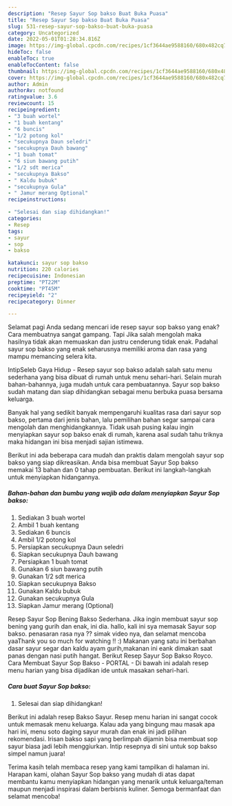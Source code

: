 ```yaml
---
description: "Resep Sayur Sop bakso Buat Buka Puasa"
title: "Resep Sayur Sop bakso Buat Buka Puasa"
slug: 531-resep-sayur-sop-bakso-buat-buka-puasa
category: Uncategorized
date: 2022-05-01T01:28:34.816Z
image: https://img-global.cpcdn.com/recipes/1cf3644ae9588160/680x482cq70/sayur-sop-bakso-foto-resep-utama.jpg
hideToc: false
enableToc: true
enableTocContent: false
thumbnail: https://img-global.cpcdn.com/recipes/1cf3644ae9588160/680x482cq70/sayur-sop-bakso-foto-resep-utama.jpg
cover: https://img-global.cpcdn.com/recipes/1cf3644ae9588160/680x482cq70/sayur-sop-bakso-foto-resep-utama.jpg
author: Admin
authorAv: notfound
ratingvalue: 3.6
reviewcount: 15
recipeingredient:
- "3 buah wortel"
- "1 buah kentang"
- "6 buncis"
- "1/2 potong kol"
- "secukupnya Daun seledri"
- "secukupnya Dauh bawang"
- "1 buah tomat"
- "6 siun bawang putih"
- "1/2 sdt merica"
- "secukupnya Bakso"
- " Kaldu bubuk"
- "secukupnya Gula"
- " Jamur merang Optional"
recipeinstructions:

- "Selesai dan siap dihidangkan!"
categories:
- Resep
tags:
- sayur
- sop
- bakso

katakunci: sayur sop bakso 
nutrition: 220 calories
recipecuisine: Indonesian
preptime: "PT22M"
cooktime: "PT45M"
recipeyield: "2"
recipecategory: Dinner

---
```



Selamat pagi Anda sedang mencari ide resep sayur sop bakso yang enak? Cara membuatnya sangat gampang. Tapi Jika salah mengolah maka hasilnya tidak akan memuaskan dan justru cenderung tidak enak. Padahal sayur sop bakso yang enak seharusnya memiliki aroma dan rasa yang mampu memancing selera kita.


IntipSeleb Gaya Hidup - Resep sayur sop bakso adalah salah satu menu sederhana yang bisa dibuat di rumah untuk menu sehari-hari. Selain murah bahan-bahannya, juga mudah untuk cara pembuatannya. Sayur sop bakso sudah matang dan siap dihidangkan sebagai menu berbuka puasa bersama keluarga.

Banyak hal yang sedikit banyak mempengaruhi kualitas rasa dari sayur sop bakso, pertama dari jenis bahan, lalu pemilihan bahan segar sampai cara mengolah dan menghidangkannya. Tidak usah pusing kalau ingin menyiapkan sayur sop bakso enak di rumah, karena asal sudah tahu triknya maka hidangan ini bisa menjadi sajian istimewa.


Berikut ini ada beberapa cara mudah dan praktis dalam mengolah sayur sop bakso yang siap dikreasikan. Anda bisa membuat Sayur Sop bakso memakai 13 bahan dan 0 tahap pembuatan. Berikut ini langkah-langkah untuk menyiapkan hidangannya.

<!--inarticleads1-->

##### Bahan-bahan dan bumbu yang wajib ada dalam menyiapkan Sayur Sop bakso:

1. Sediakan 3 buah wortel
1. Ambil 1 buah kentang
1. Sediakan 6 buncis
1. Ambil 1/2 potong kol
1. Persiapkan secukupnya Daun seledri
1. Siapkan secukupnya Dauh bawang
1. Persiapkan 1 buah tomat
1. Gunakan 6 siun bawang putih
1. Gunakan 1/2 sdt merica
1. Siapkan secukupnya Bakso
1. Gunakan  Kaldu bubuk
1. Gunakan secukupnya Gula
1. Siapkan  Jamur merang (Optional)


Resep Sayur Sop Bening Bakso Sederhana. Jika ingin membuat sayur sop bening yang gurih dan enak, ini dia. hallo, kali ini sya memasak Sayur sop bakso. penasaran rasa nya ?? simak video nya, dan selamat mencoba yaaThank you so much for watching !! :) Makanan yang satu ini berbahan dasar sayur segar dan kaldu ayam gurih,makanan ini eank dimakan saat panas dengan nasi putih hangat. Berikut Resep Sayur Sop Bakso Royco. Cara Membuat Sayur Sop Bakso - PORTAL - Di bawah ini adalah resep menu harian yang bisa dijadikan ide untuk masakan sehari-hari. 

<!--inarticleads2-->

##### Cara buat Sayur Sop bakso:


1. Selesai dan siap dihidangkan!

Berikut ini adalah resep Bakso Sayur. Resep menu harian ini sangat cocok untuk memasak menu keluarga. Kalau ada yang bingung mau masak apa hari ini, menu soto daging sayur murah dan enak ini jadi pilihan rekomendasi. Irisan bakso sapi yang berlimpah dijamin bisa membuat sop sayur biasa jadi lebih menggiurkan. Intip resepnya di sini untuk sop bakso simpel namun juara! 

Terima kasih telah membaca resep yang kami tampilkan di halaman ini. Harapan kami, olahan Sayur Sop bakso yang mudah di atas dapat membantu kamu menyiapkan hidangan yang menarik untuk keluarga/teman maupun menjadi inspirasi dalam berbisnis kuliner. Semoga bermanfaat dan selamat mencoba!
